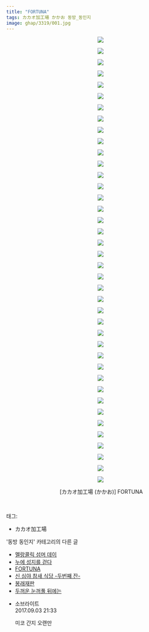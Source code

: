 ```yaml
---
title: "FORTUNA"
tags: カカオ加工場 かかお 동방_동인지
image: ghap/3319/001.jpg
---
```

<div class="article">
<p style="text-align: center; clear: none; float: none;"><img src="{{ site.nasurl }}/ghap/3319/001.jpg"/></p>
<p style="text-align: center; clear: none; float: none;"><img src="{{ site.nasurl }}/ghap/3319/002.jpg"/></p>
<p style="text-align: center; clear: none; float: none;"><img src="{{ site.nasurl }}/ghap/3319/003.jpg"/></p>
<p style="text-align: center; clear: none; float: none;"><img src="{{ site.nasurl }}/ghap/3319/004.jpg"/></p>
<p style="text-align: center; clear: none; float: none;"><img src="{{ site.nasurl }}/ghap/3319/005.jpg"/></p>
<p style="text-align: center; clear: none; float: none;"><img src="{{ site.nasurl }}/ghap/3319/006.jpg"/></p>
<p style="text-align: center; clear: none; float: none;"><img src="{{ site.nasurl }}/ghap/3319/007.jpg"/></p>
<p style="text-align: center; clear: none; float: none;"><img src="{{ site.nasurl }}/ghap/3319/008.jpg"/></p>
<p style="text-align: center; clear: none; float: none;"><img src="{{ site.nasurl }}/ghap/3319/009.jpg"/></p>
<p style="text-align: center; clear: none; float: none;"><img src="{{ site.nasurl }}/ghap/3319/010.jpg"/></p>
<p style="text-align: center; clear: none; float: none;"><img src="{{ site.nasurl }}/ghap/3319/011.jpg"/></p>
<p style="text-align: center; clear: none; float: none;"><img src="{{ site.nasurl }}/ghap/3319/012.jpg"/></p>
<p style="text-align: center; clear: none; float: none;"><img src="{{ site.nasurl }}/ghap/3319/013.jpg"/></p>
<p style="text-align: center; clear: none; float: none;"><img src="{{ site.nasurl }}/ghap/3319/014.jpg"/></p>
<p style="text-align: center; clear: none; float: none;"><img src="{{ site.nasurl }}/ghap/3319/015.jpg"/></p>
<p style="text-align: center; clear: none; float: none;"><img src="{{ site.nasurl }}/ghap/3319/016.jpg"/></p>
<p style="text-align: center; clear: none; float: none;"><img src="{{ site.nasurl }}/ghap/3319/017.jpg"/></p>
<p style="text-align: center; clear: none; float: none;"><img src="{{ site.nasurl }}/ghap/3319/018.jpg"/></p>
<p style="text-align: center; clear: none; float: none;"><img src="{{ site.nasurl }}/ghap/3319/019.jpg"/></p>
<p style="text-align: center; clear: none; float: none;"><img src="{{ site.nasurl }}/ghap/3319/020.jpg"/></p>
<p style="text-align: center; clear: none; float: none;"><img src="{{ site.nasurl }}/ghap/3319/021.jpg"/></p>
<p style="text-align: center; clear: none; float: none;"><img src="{{ site.nasurl }}/ghap/3319/022.jpg"/></p>
<p style="text-align: center; clear: none; float: none;"><img src="{{ site.nasurl }}/ghap/3319/023.jpg"/></p>
<p style="text-align: center; clear: none; float: none;"><img src="{{ site.nasurl }}/ghap/3319/024.jpg"/></p>
<p style="text-align: center; clear: none; float: none;"><img src="{{ site.nasurl }}/ghap/3319/025.jpg"/></p>
<p style="text-align: center; clear: none; float: none;"><img src="{{ site.nasurl }}/ghap/3319/026.jpg"/></p>
<p style="text-align: center; clear: none; float: none;"><img src="{{ site.nasurl }}/ghap/3319/027.jpg"/></p>
<p style="text-align: center; clear: none; float: none;"><img src="{{ site.nasurl }}/ghap/3319/028.jpg"/></p>
<p style="text-align: center; clear: none; float: none;"><img src="{{ site.nasurl }}/ghap/3319/029.jpg"/></p>
<p style="text-align: center; clear: none; float: none;"><img src="{{ site.nasurl }}/ghap/3319/030.jpg"/></p>
<p style="text-align: center; clear: none; float: none;"><img src="{{ site.nasurl }}/ghap/3319/031.jpg"/></p>
<p style="text-align: center; clear: none; float: none;"><img src="{{ site.nasurl }}/ghap/3319/032.jpg"/></p>
<p style="text-align: center; clear: none; float: none;"><img src="{{ site.nasurl }}/ghap/3319/033.jpg"/></p>
<p style="text-align: center; clear: none; float: none;"><img src="{{ site.nasurl }}/ghap/3319/034.jpg"/></p>
<p style="text-align: center; clear: none; float: none;"><img src="{{ site.nasurl }}/ghap/3319/035.jpg"/></p>
<p style="text-align: center; clear: none; float: none;"><img src="{{ site.nasurl }}/ghap/3319/036.jpg"/></p>
<p style="text-align: center; clear: none; float: none;"><img src="{{ site.nasurl }}/ghap/3319/037.jpg"/></p>
<p style="text-align: center; clear: none; float: none;"><img src="{{ site.nasurl }}/ghap/3319/038.jpg"/></p>
<p style="text-align: center; clear: none; float: none;"><img src="{{ site.nasurl }}/ghap/3319/039.jpg"/></p>
<p style="text-align: center; clear: none; float: none;"><img src="{{ site.nasurl }}/ghap/3319/040.jpg"/></p>
<p style="text-align: center; clear: none; float: none;"> [カカオ加工場 (かかお)] FORTUNA</p>
<p><br/></p>
</div><div class="tagTrail">
<p>태그: </p>
<ul>
<li>カカオ加工場</li>
</ul>
</div><div class="another">
<p>'동방 동인지' 카테고리의 다른 글</p>
<ul>
<li><a href="/2017-06-01-ghap_3321">멜랑콜릭 섬머 데이</a></li>
<li><a href="/2017-06-01-ghap_3320">누에 성지를 걷다</a></li>
<li><a href="/2017-06-01-ghap_3319">FORTUNA</a></li>
<li><a href="/2017-05-26-ghap_3314">신 심야 참새 식당 -두번째 잔-</a></li>
<li><a href="/2017-05-26-ghap_3313">봉래재판</a></li>
<li><a href="/2017-05-25-ghap_3312">두꺼운 눈꺼풀 뒤에는</a></li>
</ul>
</div><div class="cb_module cb_fluid">
<div class="cb_wrt cb_profile">
<div class="comment">
<ul>
<li class="cb_thumb_off" id="comment15075531">
<div class="cb_comment_area">
<div class="cb_info_area">
<div class="cb_section">
<span class="cb_nick_name">소브라이트</span>
</div>
<div class="cb_section">
<span class="cb_date">2017.09.03 21:33 </span>
</div>
</div>
<div class="cb_dsc_comment">
<p class="cb_dsc">
											미코 간지 오랜만
										</p>
</div>
</div></li>
</ul>
</div>
</div><!-- commentList close -->
</div>